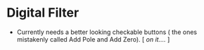 # Digital Filter

* Currently needs a better looking checkable buttons ( the ones mistakenly called Add Pole and Add Zero).
[ *on it....* ]
